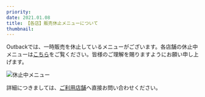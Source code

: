 ```yaml
---
priority:
date: 2021.01.08
title: 【各店】販売休止メニューについて
thumbnail:
---
```


Outbackでは、一時販売を休止しているメニューがございます。各店舗の休止中メニューは[こちら](https://www.outbacksteakhouse.co.jp/wp/wp-content/uploads/2021/01/menus_not_available210108.png)をご覧ください。皆様のご理解を賜りますようにお願い申し上げます。

![休止中メニュー](https://www.outbacksteakhouse.co.jp/wp/wp-content/uploads/2021/01/menus_not_available210108.png)

詳細につきましては、[ご利用店舗](https://www.outbacksteakhouse.co.jp/locations/)へ直接お問い合わせください。
